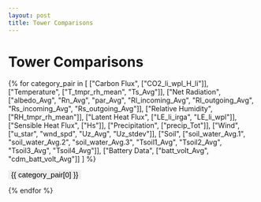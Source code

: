 ```yaml
---
layout: post
title: Tower Comparisons
---
```


<h1>Tower Comparisons</h1>

{% for category_pair in 
  [
    ["Carbon Flux", ["CO2_li_wpl_H_li"]],
    ["Temperature", ["T_tmpr_rh_mean", "Ts_Avg"]],
    ["Net Radiation", ["albedo_Avg", "Rn_Avg", "par_Avg", "Rl_incoming_Avg", "Rl_outgoing_Avg", "Rs_incoming_Avg", "Rs_outgoing_Avg"]],
    ["Relative Humidity", ["RH_tmpr_rh_mean"]],
    ["Latent Heat Flux", ["LE_li_irga", "LE_li_wpl"]],
    ["Sensible Heat Flux", ["Hs"]],
    ["Precipitation", ["precip_Tot"]],
    ["Wind", ["u_star", "wnd_spd", "Uz_Avg", "Uz_stdev"]],
    ["Soil", ["soil_water_Avg.1", "soil_water_Avg.2", "soil_water_Avg.3", "Tsoil1_Avg", "Tsoil2_Avg", "Tsoil3_Avg", "Tsoil4_Avg"]],
    ["Battery Data", ["batt_volt_Avg", "cdm_batt_volt_Avg"]]
  ] 
%}

<button class="collapsible">{{ category_pair[0] }}</button>
<div class="content">

  {% for variable in category_pair[1] %}
    <h2>{{ variable }}</h2>

    <!-- Images for Each Tower for Today and Yesterday -->
    {% for day in ["Yesterday", "Today"] %}
    <div class="flex-container">
      {% for i in (1..4) %}
        <div>
          <h4>Flux Tower {{i}}</h4>
          {% if i <= 2 %}
            <a href="/fluxtower1_2/daily_plots/fluxtower{{i}}_{{ variable }}_{{ day | downcase }}.png" target="_blank">
                <img src="/fluxtower1_2/daily_plots/fluxtower{{i}}_{{ variable }}_{{ day | downcase }}.png" alt="Fluxtower{{i}} - {{ variable }} {{ day }}" onerror="imgError(this);">
            </a>
          {% else %}
            <a href="/fluxtower3_4/daily_plots/fluxtower{{i}}_{{ variable }}_{{ day | downcase }}.png" target="_blank">
                <img src="/fluxtower3_4/daily_plots/fluxtower{{i}}_{{ variable }}_{{ day | downcase }}.png" alt="Fluxtower{{i}} - {{ variable }} {{ day }}" onerror="imgError(this);">
            </a>
          {% endif %}
        </div>
        {% if i == 2 %}
          <div style="width: 2px; background-color: darkgrey; height: 100%; margin: 0 10px;"></div>
        {% endif %}
      {% endfor %}
    </div>
    {% endfor %}
  {% endfor %}

</div>
{% endfor %}

<script>
var coll = document.getElementsByClassName("collapsible");
var i;

for (i = 0; i < coll.length; i++) {
  coll[i].addEventListener("click", function() {
    this.classList.toggle("active");
    var content = this.nextElementSibling;
    if (content.style.display === "block") {
      content.style.display = "none";
    } else {
      content.style.display = "block";
    }
  });
}
function imgError(image) {
    image.onerror = "";
    image.src = "/path/to/your/default/image.png";
    return true;
}
</script>

<style>
.collapsible {
  cursor: pointer;
  border: none;
  text-align: left;
  outline: none;
  font-size: 15px;
}

.content {
  display: none;
  overflow: hidden;
}

/* Additional CSS for flex-container */
.flex-container {
  display: flex;
  flex-wrap: wrap;
  justify-content: space-between;
}
</style>
